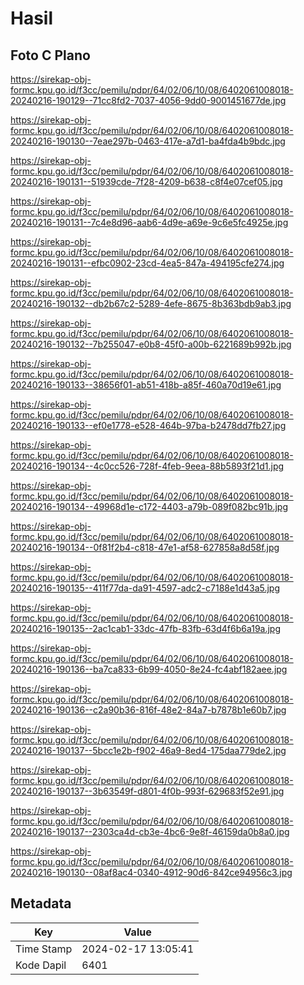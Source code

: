 # Hasil

## Foto C Plano

https://sirekap-obj-formc.kpu.go.id/f3cc/pemilu/pdpr/64/02/06/10/08/6402061008018-20240216-190129--71cc8fd2-7037-4056-9dd0-9001451677de.jpg

https://sirekap-obj-formc.kpu.go.id/f3cc/pemilu/pdpr/64/02/06/10/08/6402061008018-20240216-190130--7eae297b-0463-417e-a7d1-ba4fda4b9bdc.jpg

https://sirekap-obj-formc.kpu.go.id/f3cc/pemilu/pdpr/64/02/06/10/08/6402061008018-20240216-190131--51939cde-7f28-4209-b638-c8f4e07cef05.jpg

https://sirekap-obj-formc.kpu.go.id/f3cc/pemilu/pdpr/64/02/06/10/08/6402061008018-20240216-190131--7c4e8d96-aab6-4d9e-a69e-9c6e5fc4925e.jpg

https://sirekap-obj-formc.kpu.go.id/f3cc/pemilu/pdpr/64/02/06/10/08/6402061008018-20240216-190131--efbc0902-23cd-4ea5-847a-494195cfe274.jpg

https://sirekap-obj-formc.kpu.go.id/f3cc/pemilu/pdpr/64/02/06/10/08/6402061008018-20240216-190132--db2b67c2-5289-4efe-8675-8b363bdb9ab3.jpg

https://sirekap-obj-formc.kpu.go.id/f3cc/pemilu/pdpr/64/02/06/10/08/6402061008018-20240216-190132--7b255047-e0b8-45f0-a00b-6221689b992b.jpg

https://sirekap-obj-formc.kpu.go.id/f3cc/pemilu/pdpr/64/02/06/10/08/6402061008018-20240216-190133--38656f01-ab51-418b-a85f-460a70d19e61.jpg

https://sirekap-obj-formc.kpu.go.id/f3cc/pemilu/pdpr/64/02/06/10/08/6402061008018-20240216-190133--ef0e1778-e528-464b-97ba-b2478dd7fb27.jpg

https://sirekap-obj-formc.kpu.go.id/f3cc/pemilu/pdpr/64/02/06/10/08/6402061008018-20240216-190134--4c0cc526-728f-4feb-9eea-88b5893f21d1.jpg

https://sirekap-obj-formc.kpu.go.id/f3cc/pemilu/pdpr/64/02/06/10/08/6402061008018-20240216-190134--49968d1e-c172-4403-a79b-089f082bc91b.jpg

https://sirekap-obj-formc.kpu.go.id/f3cc/pemilu/pdpr/64/02/06/10/08/6402061008018-20240216-190134--0f81f2b4-c818-47e1-af58-627858a8d58f.jpg

https://sirekap-obj-formc.kpu.go.id/f3cc/pemilu/pdpr/64/02/06/10/08/6402061008018-20240216-190135--411f77da-da91-4597-adc2-c7188e1d43a5.jpg

https://sirekap-obj-formc.kpu.go.id/f3cc/pemilu/pdpr/64/02/06/10/08/6402061008018-20240216-190135--2ac1cab1-33dc-47fb-83fb-63d4f6b6a19a.jpg

https://sirekap-obj-formc.kpu.go.id/f3cc/pemilu/pdpr/64/02/06/10/08/6402061008018-20240216-190136--ba7ca833-6b99-4050-8e24-fc4abf182aee.jpg

https://sirekap-obj-formc.kpu.go.id/f3cc/pemilu/pdpr/64/02/06/10/08/6402061008018-20240216-190136--c2a90b36-816f-48e2-84a7-b7878b1e60b7.jpg

https://sirekap-obj-formc.kpu.go.id/f3cc/pemilu/pdpr/64/02/06/10/08/6402061008018-20240216-190137--5bcc1e2b-f902-46a9-8ed4-175daa779de2.jpg

https://sirekap-obj-formc.kpu.go.id/f3cc/pemilu/pdpr/64/02/06/10/08/6402061008018-20240216-190137--3b63549f-d801-4f0b-993f-629683f52e91.jpg

https://sirekap-obj-formc.kpu.go.id/f3cc/pemilu/pdpr/64/02/06/10/08/6402061008018-20240216-190137--2303ca4d-cb3e-4bc6-9e8f-46159da0b8a0.jpg

https://sirekap-obj-formc.kpu.go.id/f3cc/pemilu/pdpr/64/02/06/10/08/6402061008018-20240216-190130--08af8ac4-0340-4912-90d6-842ce94956c3.jpg


## Metadata

| Key        | Value               |
| ---------- | ------------------- |
| Time Stamp | 2024-02-17 13:05:41 |
| Kode Dapil | 6401                |



